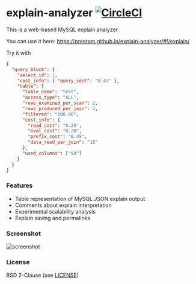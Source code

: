 # explain-analyzer [![CircleCI](https://circleci.com/gh/Preetam/explain-analyzer.svg?style=svg)](https://circleci.com/gh/Preetam/explain-analyzer)

This is a web-based MySQL explain analyzer.

You can use it here: https://preetam.github.io/explain-analyzer/#!/explain/

Try it with

```json
{
  "query_block": {
    "select_id": 1,
    "cost_info": { "query_cost": "0.45" },
    "table": {
      "table_name": "test",
      "access_type": "ALL",
      "rows_examined_per_scan": 2,
      "rows_produced_per_join": 2,
      "filtered": "100.00",
      "cost_info": {
        "read_cost": "0.25",
        "eval_cost": "0.20",
        "prefix_cost": "0.45",
        "data_read_per_join": "16"
      },
      "used_columns": ["id"]
    }
  }
}
```

### Features

- Table representation of MySQL JSON explain output
- Comments about explain interpretation
- Experimental scalability analysis
- Explain saving and permalinks

### Screenshot

![screenshot](https://user-images.githubusercontent.com/379404/35567762-2fd826b2-0594-11e8-8c8b-cb8951924459.png)

### License

BSD 2-Clause (see [LICENSE](LICENSE))
